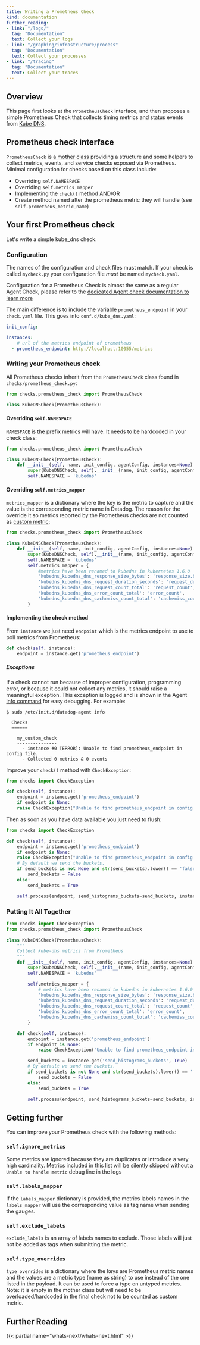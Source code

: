 ```yaml
---
title: Writing a Prometheus Check
kind: documentation
further_reading:
- link: "/logs/"
  tag: "Documentation"
  text: Collect your logs
- link: "/graphing/infrastructure/process"
  tag: "Documentation"
  text: Collect your processes
- link: "/tracing"
  tag: "Documentation"
  text: Collect your traces
---
```


## Overview

This page first looks at the `PrometheusCheck` interface, and then proposes a simple Prometheus Check that collects timing metrics and status events from [Kube DNS](https://github.com/DataDog/integrations-core/blob/master/kube_dns/datadog_checks/kube_dns/kube_dns.py).

## Prometheus check interface 

`PrometheusCheck` is [a mother class](https://github.com/DataDog/dd-agent/blob/master/checks/prometheus_check.py) providing a structure and some helpers to collect metrics, events, and service checks exposed via Prometheus. Minimal configuration for checks based on this class include:


- Overriding `self.NAMESPACE`
- Overriding `self.metrics_mapper`
- Implementing the `check()` method
AND/OR
- Create method named after the prometheus metric they will handle (see `self.prometheus_metric_name`)

## Your first Prometheus check
Let's write a simple kube_dns check:

### Configuration

<div class="alert alert-warning">
The names of the configuration and check files must match. If your check
is called <code>mycheck.py</code> your configuration file <em>must</em> be
named <code>mycheck.yaml</code>.
</div>

Configuration for a Prometheus Check is almost the same as a regular Agent Check, please refer to the [dedicated Agent check documentation to learn more](/agent/agent_checks/#configuration)

The main difference is to include the variable `prometheus_endpoint` in your `check.yaml` file. This goes into `conf.d/kube_dns.yaml`:

```yaml
init_config:

instances:
    # url of the metrics endpoint of prometheus
  - prometheus_endpoint: http://localhost:10055/metrics
```

### Writing your Prometheus check
All Prometheus checks inherit from the `PrometheusCheck` class found in `checks/prometheus_check.py`: 

```python
from checks.prometheus_check import PrometheusCheck

class KubeDNSCheck(PrometheusCheck):
```

#### Overriding `self.NAMESPACE`

`NAMESPACE` is the prefix metrics will have. It needs to be hardcoded in your check class:

```python
from checks.prometheus_check import PrometheusCheck

class KubeDNSCheck(PrometheusCheck):
    def __init__(self, name, init_config, agentConfig, instances=None):
        super(KubeDNSCheck, self).__init__(name, init_config, agentConfig, instances)
        self.NAMESPACE = 'kubedns'
```

#### Overriding `self.metrics_mapper`

`metrics_mapper` is a dictionary where the key is the metric to capture and the value is the corresponding metric name in Datadog.
The reason for the override it so metrics reported by the Prometheus checks are not counted as [custom metric](/getting_started/custom_metrics):

```python
from checks.prometheus_check import PrometheusCheck

class KubeDNSCheck(PrometheusCheck):
    def __init__(self, name, init_config, agentConfig, instances=None):
        super(KubeDNSCheck, self).__init__(name, init_config, agentConfig, instances)
        self.NAMESPACE = 'kubedns'
        self.metrics_mapper = {
            #metrics have been renamed to kubedns in kubernetes 1.6.0
            'kubedns_kubedns_dns_response_size_bytes': 'response_size.bytes',
            'kubedns_kubedns_dns_request_duration_seconds': 'request_duration.seconds',
            'kubedns_kubedns_dns_request_count_total': 'request_count',
            'kubedns_kubedns_dns_error_count_total': 'error_count',
            'kubedns_kubedns_dns_cachemiss_count_total': 'cachemiss_count'
        }
```

#### Implementing the check method

From `instance` we just need `endpoint` which is the metrics endpoint to use to poll metrics from Prometheus:

```python
def check(self, instance):
    endpoint = instance.get('prometheus_endpoint')
```

##### Exceptions

If a check cannot run because of improper configuration, programming error, or
because it could not collect any metrics, it should raise a meaningful exception. This exception is logged and is shown in the Agent [info command](/agent/#agent-status-and-information) for easy debugging. For example:

    $ sudo /etc/init.d/datadog-agent info

      Checks
      ======

        my_custom_check
        ---------------
          - instance #0 [ERROR]: Unable to find prometheus_endpoint in config file.
          - Collected 0 metrics & 0 events

Improve your `check()` method with `CheckException`:

```python
from checks import CheckException

def check(self, instance):
    endpoint = instance.get('prometheus_endpoint')
    if endpoint is None:
    raise CheckException("Unable to find prometheus_endpoint in config file.")
```

Then as soon as you have data available you just need to flush:

```python
from checks import CheckException

def check(self, instance):
    endpoint = instance.get('prometheus_endpoint')
    if endpoint is None:
    raise CheckException("Unable to find prometheus_endpoint in config file.")
    # By default we send the buckets.
    if send_buckets is not None and str(send_buckets).lower() == 'false':
        send_buckets = False
    else:
        send_buckets = True

    self.process(endpoint, send_histograms_buckets=send_buckets, instance=instance)
```

### Putting It All Together

```python
from checks import CheckException
from checks.prometheus_check import PrometheusCheck

class KubeDNSCheck(PrometheusCheck):
    """
    Collect kube-dns metrics from Prometheus
    """
    def __init__(self, name, init_config, agentConfig, instances=None):
        super(KubeDNSCheck, self).__init__(name, init_config, agentConfig, instances)
        self.NAMESPACE = 'kubedns'

        self.metrics_mapper = {
            # metrics have been renamed to kubedns in kubernetes 1.6.0
            'kubedns_kubedns_dns_response_size_bytes': 'response_size.bytes',
            'kubedns_kubedns_dns_request_duration_seconds': 'request_duration.seconds',
            'kubedns_kubedns_dns_request_count_total': 'request_count',
            'kubedns_kubedns_dns_error_count_total': 'error_count',
            'kubedns_kubedns_dns_cachemiss_count_total': 'cachemiss_count',
        }

    def check(self, instance):
        endpoint = instance.get('prometheus_endpoint')
        if endpoint is None:
            raise CheckException("Unable to find prometheus_endpoint in config file.")

        send_buckets = instance.get('send_histograms_buckets', True)
        # By default we send the buckets.
        if send_buckets is not None and str(send_buckets).lower() == 'false':
            send_buckets = False
        else:
            send_buckets = True

        self.process(endpoint, send_histograms_buckets=send_buckets, instance=instance)
```


## Getting further

You can improve your Prometheus check with the following methods: 

### `self.ignore_metrics`

Some metrics are ignored because they are duplicates or introduce a very high cardinality. Metrics included in this list will be silently skipped without a `Unable to handle metric` debug line in the logs

### `self.labels_mapper`

If the `labels_mapper` dictionary is provided, the metrics labels names in the `labels_mapper` will use the corresponding value as tag name when sending the gauges.

### `self.exclude_labels`

`exclude_labels` is an array of labels names to exclude. Those labels will just not be added as tags when submitting the metric.

### `self.type_overrides`

`type_overrides` is a dictionary where the keys are Prometheus metric names and the values are a metric type (name as string) to use instead of the one listed in the payload. It can be used to force a type on untyped metrics.
Note: it is empty in the mother class but will need to be overloaded/hardcoded in the final check not to be counted as custom metric.

## Further Reading

{{< partial name="whats-next/whats-next.html" >}}